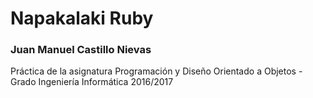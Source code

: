 # Napakalaki Ruby

### Juan Manuel Castillo Nievas

Práctica de la asignatura Programación y Diseño Orientado a Objetos - Grado Ingeniería Informática 2016/2017
